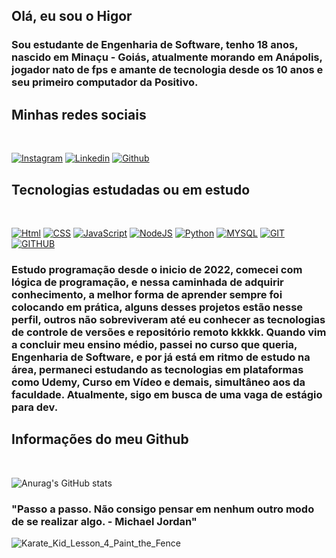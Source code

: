 ## Olá, eu sou o Higor

### Sou estudante de Engenharia de Software, tenho 18 anos, nascido em Minaçu - Goiás, atualmente morando em Anápolis, jogador nato de fps e amante de tecnologia desde os 10 anos e seu primeiro computador da Positivo.

## Minhas redes sociais
<br>

[![Instagram](https://img.shields.io/badge/Instagram-E4405F?style=for-the-badge&logo=instagram&logoColor=white)](https://instagram.com/higor_m.t)
[![Linkedin](https://img.shields.io/badge/LinkedIn-0077B5?style=for-the-badge&logo=linkedin&logoColor=white)](https://www.linkedin.com/in/higor-giovane-mt/)
[![Github](https://img.shields.io/badge/GitHub-100000?style=for-the-badge&logo=github&logoColor=white)](https://github.com/higorxi)

## Tecnologias estudadas ou em estudo
<br>

[![Html](https://img.shields.io/badge/HTML5-E34F26?style=for-the-badge&logo=html5&logoColor=white)](https://developer.mozilla.org/pt-BR/docs/Web/HTML)
[![CSS](https://img.shields.io/badge/CSS3-1572B6?style=for-the-badge&logo=css3&logoColor=white)](https://developer.mozilla.org/pt-BR/docs/Web/CSS)
[![JavaScript](https://img.shields.io/badge/JavaScript-F7DF1E?style=for-the-badge&logo=javascript&logoColor=black)](https://developer.mozilla.org/pt-BR/docs/Web/JavaScript)
[![NodeJS](https://img.shields.io/badge/Node.js-43853D?style=for-the-badge&logo=node.js&logoColor=white)](https://www.freecodecamp.org/portuguese/news/o-que-e-exatamente-o-node-js/)
[![Python](https://img.shields.io/badge/Python-14354C?style=for-the-badge&logo=python&logoColor=white)](https://www.python.org/)
[![MYSQL](https://img.shields.io/badge/MySQL-00000F?style=for-the-badge&logo=mysql&logoColor=white)](https://www.mysql.com/)
[![GIT](https://img.shields.io/badge/GIT-E44C30?style=for-the-badge&logo=git&logoColor=white)](https://git-scm.com/)
[![GITHUB](https://img.shields.io/badge/GitHub-100000?style=for-the-badge&logo=github&logoColor=white)](https://github.com/)


### Estudo programação desde o inicio de 2022, comecei com lógica de programação, e nessa caminhada de adquirir conhecimento, a melhor forma de aprender sempre foi colocando em prática, alguns desses projetos estão nesse perfil, outros não sobreviveram até eu conhecer as tecnologias de controle de versões e repositório remoto kkkkk. Quando vim a concluir meu ensino médio, passei no curso que queria, Engenharia de Software, e por já está em ritmo de estudo na área, permaneci estudando as tecnologias em plataformas como Udemy, Curso em Vídeo e demais, simultâneo aos da faculdade. Atualmente, sigo em busca de uma vaga de estágio para dev.


## Informações do meu Github
<br>

![Anurag's GitHub stats](https://github-readme-stats.vercel.app/api?username=higorxi_icons=true&theme=radical)


### "Passo a passo. Não consigo pensar em nenhum outro modo de se realizar algo. - Michael Jordan" 
  
![Karate_Kid_Lesson_4_Paint_the_Fence](https://github.com/higorxi/higorxi/assets/100055740/410c101d-bf2d-49bb-a8ad-a2818b6b12d4)

